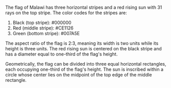 The flag of Malawi has three horizontal stripes and a red rising sun with 31 rays on the top stripe. The color codes for the stripes are:

1. Black (top stripe): #000000
2. Red (middle stripe): #CE1126
3. Green (bottom stripe): #007A5E

The aspect ratio of the flag is 2:3, meaning its width is two units while its height is three units. The red rising sun is centered on the black stripe and has a diameter equal to one-third of the flag's height.

Geometrically, the flag can be divided into three equal horizontal rectangles, each occupying one-third of the flag's height. The sun is inscribed within a circle whose center lies on the midpoint of the top edge of the middle rectangle.
